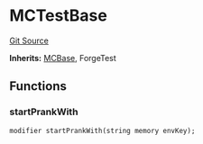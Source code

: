 # MCTestBase
[Git Source](https://github.com/metacontract/mc/blob/d41f04df9ea19494be75c66f344b8104caf03cd2/resources/devkit/api-reference/MCBase.sol)

**Inherits:**
[MCBase](/resources/devkit/api-reference/Flattened.sol/abstract.MCBase), ForgeTest


## Functions
### startPrankWith


```solidity
modifier startPrankWith(string memory envKey);
```

